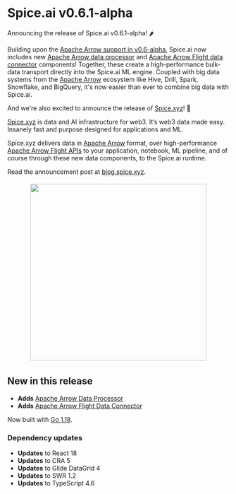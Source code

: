 # Spice.ai v0.6.1-alpha

Announcing the release of Spice.ai v0.6.1-alpha! 🌶

Building upon the [Apache Arrow support in v0.6-alpha](https://blog.spiceai.org/posts/2022/02/08/announcing-the-release-of-spice.ai-v0.6-alpha/), Spice.ai now includes new [Apache Arrow data processor](https://github.com/spiceai/data-components-contrib/tree/trunk/dataprocessors/arrow#readme) and [Apache Arrow Flight data connector](https://github.com/spiceai/data-components-contrib/tree/trunk/dataconnectors/flight#readme) components! Together, these create a high-performance bulk-data transport directly into the Spice.ai ML engine. Coupled with big data systems from the [Apache Arrow](https://arrow.apache.org/) ecosystem like Hive, Drill, Spark, Snowflake, and BigQuery, it's now easier than ever to combine big data with Spice.ai.

And we're also excited to announce the release of [Spice.xyz](https://spice.xyz)! 🎉

[Spice.xyz](https://spice.xyz) is data and AI infrastructure for web3. It’s web3 data made easy. Insanely fast and purpose designed for applications and ML.

Spice.xyz delivers data in [Apache Arrow](https://arrow.apache.org/) format, over high-performance [Apache Arrow Flight APIs](https://arrow.apache.org/blog/2019/10/13/introducing-arrow-flight/) to your application, notebook, ML pipeline, and of course through these new data components, to the Spice.ai runtime.

Read the announcement post at [blog.spice.xyz](https://medium.com/spice-ai/announcing-spice-xyz-94323159cd2b).

<div style="display: flex; justify-content: center; padding: 5px;">
  <div style="display: flex; flex-direction: column;">
    <img style="max-width: 400px;" width="400" src="https://miro.medium.com/max/1400/1*-SXXeycmH0haRsG3Wv3u6w.png" />
  </div>
</div>

## New in this release

- **Adds** [Apache Arrow Data Processor](https://github.com/spiceai/data-components-contrib/tree/trunk/dataprocessors/arrow#readme)
- **Adds** [Apache Arrow Flight Data Connector](https://github.com/spiceai/data-components-contrib/tree/trunk/dataconnectors/flight#readme)

Now built with [Go 1.18](https://go.dev/blog/go1.18).

### Dependency updates

- **Updates** to React 18
- **Updates** to CRA 5
- **Updates** to Glide DataGrid 4
- **Updates** to SWR 1.2
- **Updates** to TypeScript 4.6
